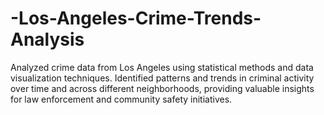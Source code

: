 # -Los-Angeles-Crime-Trends-Analysis
Analyzed crime data from Los Angeles using statistical methods and data visualization techniques. Identified patterns and trends in criminal activity over time and across different neighborhoods, providing valuable insights for law enforcement and community safety initiatives.

